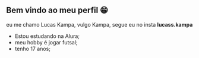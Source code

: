 ## Bem vindo ao meu perfil 😁

 eu me chamo Lucas Kampa, vulgo Kampa,   segue eu no insta **lucass.kampa**

 - Estou estudando na Alura;
 - meu hobby é jogar futsal;
 - tenho 17 anos;
